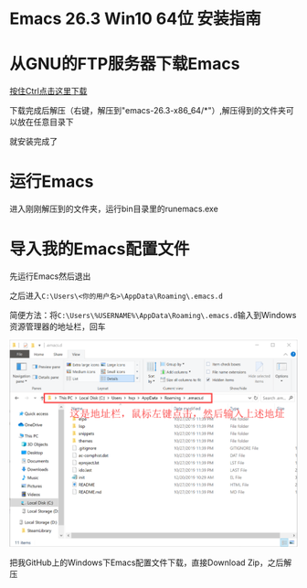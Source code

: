# Emacs 26.3 Win10 64位 安装指南

# 从GNU的FTP服务器下载Emacs

[按住Ctrl点击这里下载](http://gnu.mirrors.hoobly.com/emacs/windows/emacs-26/emacs-26.3-x86_64.zip)

下载完成后解压（右键，解压到"emacs-26.3-x86_64/*"）,解压得到的文件夹可以放在任意目录下

就安装完成了

# 运行Emacs

进入刚刚解压到的文件夹，运行bin目录里的runemacs.exe

# 导入我的Emacs配置文件

先运行Emacs然后退出

之后进入`C:\Users\<你的用户名>\AppData\Roaming\.emacs.d`

简便方法：将`C:\Users\%USERNAME%\AppData\Roaming\.emacs.d`输入到Windows资源管理器的地址栏，回车

![Windows资源管理器地址栏](address.png)

把我GitHub上的Windows下Emacs配置文件下载，直接Download Zip，之后解压
